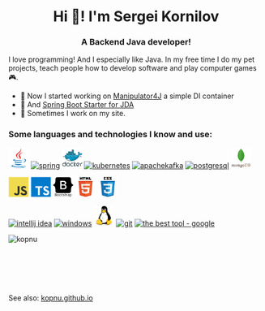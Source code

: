 <h1 align="center">Hi 👋! I'm Sergei Kornilov</h1>
<h3 align="center">A Backend Java developer!</h3>

I love programming! And I especially like Java. In my free time I do my pet projects, teach people how to develop software and play computer games 🎮.

* 🔸 Now I started working on [Manipulator4J](https://github.com/Kopnu/manipulator4j-core) a simple DI container
* 🔸 And [Spring Boot Starter for JDA](https://github.com/Kopnu/spring-boot-starter-jda)
* 🔹 Sometimes I work on my site. 

<h3 align="left">Some languages and technologies I know and use:</h3>

<p align="left">
    <a href="https://www.java.com" target="_blank"><img src="https://raw.githubusercontent.com/devicons/devicon/master/icons/java/java-original.svg" alt="java"width="40" height="40" /></a>
    <a href="https://www.docker.com/" target="_blank"><img src="https://cdn.jsdelivr.net/gh/devicons/devicon/icons/spring/spring-original-wordmark.svg"alt="spring" width="40" height="40" /></a>
    <a href="https://www.docker.com/" target="_blank"><img src="https://raw.githubusercontent.com/devicons/devicon/master/icons/docker/docker-original-wordmark.svg"alt="docker" width="40" height="40" /></a>
    <a href="https://www.docker.com/" target="_blank"><img src="https://raw.githubusercontent.com/jmnote/z-icons/master/svg/kubernetes.svg"alt="kubernetes" width="40" height="40" /></a>
    <a href="https://www.docker.com/" target="_blank"><img src="https://cdn.jsdelivr.net/gh/devicons/devicon/icons/apachekafka/apachekafka-original.svg"alt="apachekafka" width="40" height="40" /></a>
    <a href="https://www.docker.com/" target="_blank"><img src="https://cdn.jsdelivr.net/gh/devicons/devicon/icons/postgresql/postgresql-original-wordmark.svg"alt="postgresql" width="40" height="40" /></a>
    <a href="https://www.mongodb.com/" target="_blank"><img src="https://raw.githubusercontent.com/devicons/devicon/master/icons/mongodb/mongodb-original-wordmark.svg"alt="docker" width="40" height="40" /></a>
</p>
<p align="left">
    <a href="https://developer.mozilla.org/en-US/docs/Web/JavaScript" target="_blank"><img src="https://raw.githubusercontent.com/devicons/devicon/master/icons/javascript/javascript-original.svg"alt="javascript" width="40" height="40" /></a>
    <a href="https://www.typescriptlang.org/" target="_blank"><img src="https://raw.githubusercontent.com/devicons/devicon/master/icons/typescript/typescript-original.svg"alt="typescript" width="40" height="40" /></a>
    <a href="https://getbootstrap.com" target="_blank"><img src="https://raw.githubusercontent.com/devicons/devicon/master/icons/bootstrap/bootstrap-plain-wordmark.svg"alt="bootstrap" width="40" height="40" /></a>
    <a href="https://www.w3.org/html/" target="_blank"><img src="https://raw.githubusercontent.com/devicons/devicon/master/icons/html5/html5-original-wordmark.svg"alt="html5" width="40" height="40" /></a>
    <a href="https://www.w3schools.com/css/" target="_blank"><img src="https://raw.githubusercontent.com/devicons/devicon/master/icons/css3/css3-original-wordmark.svg"alt="css3" width="40" height="40" /></a>
</p>
<p align="left">
    <a href="https://www.linux.org/" target="_blank"><img src="https://cdn.jsdelivr.net/gh/devicons/devicon/icons/intellij/intellij-original.svg"alt="intellij idea" width="40" height="40" /></a>
    <a href="https://www.linux.org/" target="_blank"><img src="https://cdn.jsdelivr.net/gh/devicons/devicon/icons/windows8/windows8-original.svg"alt="windows" width="40" height="40" /></a>
    <a href="https://www.linux.org/" target="_blank"><img src="https://raw.githubusercontent.com/devicons/devicon/master/icons/linux/linux-original.svg"alt="linux" width="40" height="40" /></a>
    <a href="https://git-scm.com/" target="_blank"><img src="https://www.vectorlogo.zone/logos/git-scm/git-scm-icon.svg" alt="git" width="40" height="40" /></a>
    <a href="https://git-scm.com/" target="_blank"><img src="https://raw.githubusercontent.com/jmnote/z-icons/master/svg/google.svg" alt="the best tool - google" width="40" height="40" /></a>
</p>

<!--<p align="left"> <a href="https://github.com/ryo-ma/github-profile-trophy"><img src="https://github-profile-trophy.vercel.app/?username=kopnu" alt="kopnu" /></a> </p>

<p>&nbsp;<img align="center" src="https://github-readme-stats.vercel.app/api?username=kopnu&show_icons=true&theme=dark&locale=en" alt="kopnu" /></p>-->

<p><img align="left" src="https://github-readme-stats.vercel.app/api/top-langs?username=kopnu&show_icons=true&theme=dark&locale=en&layout=compact" alt="kopnu"/></p>

<br><br><br><br><br><br>

See also: [kopnu.github.io](https://kopnu.github.io)
